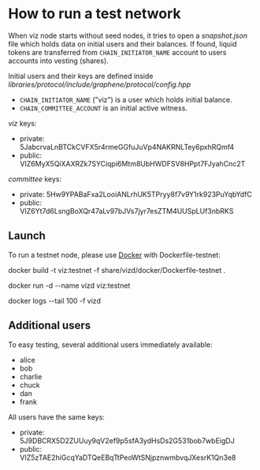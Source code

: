# How to run a test network

When viz node starts without seed nodes, it tries to open a *snapshot.json* file which holds data on initial users and their balances.
If found, liquid tokens are transferred from `CHAIN_INITIATOR_NAME` account to users accounts into vesting (shares).

Initial users and their keys are defined inside *libraries/protocol/include/graphene/protocol/config.hpp*

* `CHAIN_INITIATOR_NAME` ("viz") is a user which holds initial balance.
* `CHAIN_COMMITTEE_ACCOUNT` is an initial active witness.

*viz* keys:

* private: 5JabcrvaLnBTCkCVFX5r4rmeGGfuJuVp4NAKRNLTey6pxhRQmf4
* public: VIZ6MyX5QiXAXRZk7SYCiqpi6Mtm8UbHWDFSV8HPpt7FJyahCnc2T

*committee* keys:

* private: 5Hw9YPABaFxa2LooiANLrhUK5TPryy8f7v9Y1rk923PuYqbYdfC
* public: VIZ6Yt7d6LsngBoXQr47aLv97bJVs7jyr7esZTM4UUSpLUf3nbRKS

## Launch

To run a testnet node, please use [Docker](https://docs.docker.com/engine/install/) with Dockerfile-testnet:

docker build -t viz:testnet -f share/vizd/docker/Dockerfile-testnet .

docker run -d --name vizd viz:testnet

docker logs --tail 100 -f vizd

## Additional users

To easy testing, several additional users immediately available:

* alice
* bob
* charlie
* chuck
* dan
* frank

All users have the same keys:

* private: 5J9DBCRX5D2ZUUuy9qV2ef9p5sfA3ydHsDs2G531bob7wbEigDJ
* public: VIZ5zTAE2hiGcqYaDTQeEBqTtPeoWtSNjpznwmbvqJXesrK1Qn3e8

